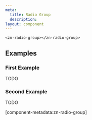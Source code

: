 ```yaml
---
meta:
  title: Radio Group
  description:
layout: component
---
```


```html:preview
<zn-radio-group></zn-radio-group>
```

## Examples

### First Example

TODO

### Second Example

TODO

[component-metadata:zn-radio-group]
